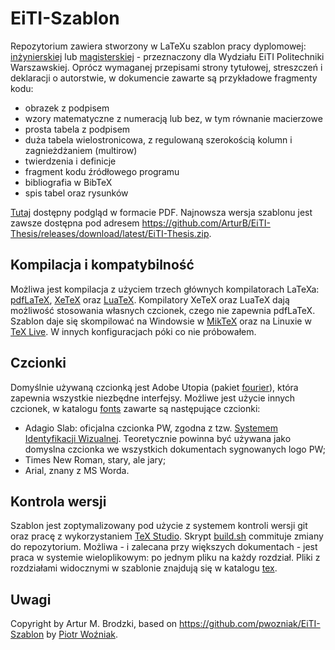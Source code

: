 # EiTI-Szablon
Repozytorium zawiera stworzony w LaTeXu szablon pracy dyplomowej: [inżynierskiej](https://github.com/ArturB/EiTI-Szablon/blob/master/eiti/eiti-inz.cls) lub [magisterskiej](https://github.com/ArturB/EiTI-Szablon/blob/master/eiti/eiti-mgr.cls) - przeznaczony dla Wydziału EiTI Politechniki Warszawskiej. Oprócz wymaganej przepisami strony tytułowej, streszczeń i deklaracji o autorstwie, w dokumencie zawarte są przykładowe fragmenty kodu:
 - obrazek z podpisem
 - wzory matematyczne z numeracją lub bez, w tym równanie macierzowe
 - prosta tabela z podpisem
 - duża tabela wielostronicowa, z regulowaną szerokością kolumn i zagnieżdżaniem (multirow)
 - twierdzenia i definicje
 - fragment kodu źródłowego programu
 - bibliografia w BibTeX
 - spis tabel oraz rysunków
 
 [Tutaj](https://github.com/ArturB/EiTI-Szablon/blob/master/main.pdf) dostępny podgląd w formacie PDF. Najnowsza wersja szablonu jest zawsze dostępna pod adresem https://github.com/ArturB/EiTI-Thesis/releases/download/latest/EiTI-Thesis.zip. 
 
 ## Kompilacja i kompatybilność
Możliwa jest kompilacja z użyciem trzech głównych kompilatorach LaTeXa: [pdfLaTeX](https://www.tug.org/applications/pdftex/), [XeTeX](http://xetex.sourceforge.net/) oraz [LuaTeX](http://www.luatex.org/). Kompilatory XeTeX oraz LuaTeX dają możliwość stosowania własnych czcionek, czego nie zapewnia pdfLaTeX. Szablon daje się skompilować na Windowsie w [MikTeX](https://miktex.org/) oraz na Linuxie w [TeX Live](https://www.tug.org/texlive/). W innych konfiguracjach póki co nie próbowałem.

 ## Czcionki
Domyślnie używaną czcionką jest Adobe Utopia (pakiet [fourier](https://ctan.org/pkg/fourier)), która zapewnia wszystkie niezbędne interfejsy. Możliwe jest użycie innych czcionek, w katalogu [fonts](https://github.com/ArturB/EiTI-Szablon/tree/master/fonts) zawarte są następujące czcionki:
  - Adagio Slab: oficjalna czcionka PW, zgodna z tzw. [Systemem Identyfikacji Wizualnej](https://www.promocja.pw.edu.pl/Marka-PW/System-Identyfikacji-Wizualnej). Teoretycznie powinna być używana jako domyslna czcionka we wszystkich dokumentach sygnowanych logo PW;
  - Times New Roman, stary, ale jary; 
  - Arial, znany z MS Worda. 
 
 ## Kontrola wersji
Szablon jest zoptymalizowany pod użycie z systemem kontroli wersji git oraz pracę z wykorzystaniem [TeX Studio](https://www.texstudio.org/). Skrypt [build.sh](https://github.com/ArturB/EiTI-Szablon/blob/master/build.sh) commituje zmiany do repozytorium. Możliwa - i zalecana przy większych dokumentach - jest praca w systemie wieloplikowym: po jednym pliku na każdy rozdział. Pliki z rozdziałami widocznymi w szablonie znajdują się w katalogu [tex](https://github.com/ArturB/EiTI-Szablon/tree/master/tex).
 
 ## Uwagi
 Copyright by Artur M. Brodzki, based on https://github.com/pwozniak/EiTI-Szablon by [Piotr Woźniak](https://github.com/pwozniak). 
